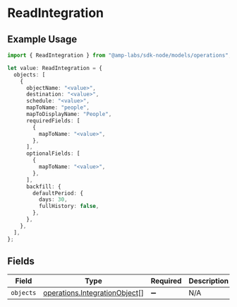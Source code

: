 # ReadIntegration

## Example Usage

```typescript
import { ReadIntegration } from "@amp-labs/sdk-node/models/operations";

let value: ReadIntegration = {
  objects: [
    {
      objectName: "<value>",
      destination: "<value>",
      schedule: "<value>",
      mapToName: "people",
      mapToDisplayName: "People",
      requiredFields: [
        {
          mapToName: "<value>",
        },
      ],
      optionalFields: [
        {
          mapToName: "<value>",
        },
      ],
      backfill: {
        defaultPeriod: {
          days: 30,
          fullHistory: false,
        },
      },
    },
  ],
};
```

## Fields

| Field                                                                          | Type                                                                           | Required                                                                       | Description                                                                    |
| ------------------------------------------------------------------------------ | ------------------------------------------------------------------------------ | ------------------------------------------------------------------------------ | ------------------------------------------------------------------------------ |
| `objects`                                                                      | [operations.IntegrationObject](../../models/operations/integrationobject.md)[] | :heavy_minus_sign:                                                             | N/A                                                                            |